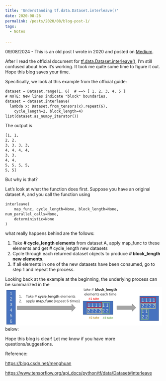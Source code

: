 ```yaml
---
title: 'Understanding tf.data.Dataset.interleave()'
date: 2020-08-26
permalink: /posts/2020/08/blog-post-1/
tags: 
  - Notes

---
```

09/08/2024 - This is an old post I wrote in 2020 and posted on [Medium](https://medium.com/@elynluo10/understanding-tf-data-dataset-interleave-c796627677dd). 

After I read the official document for [tf.data.Dataset.interleave()](https://www.tensorflow.org/api_docs/python/tf/data/Dataset#interleave), I’m still confused about how it’s working. It took me quite some time to figure it out. Hope this blog saves your time.

Specifically, we look at this example from the official guide:

```
dataset = Dataset.range(1, 6)  # ==> [ 1, 2, 3, 4, 5 ]
# NOTE: New lines indicate "block" boundaries.
dataset = dataset.interleave(
  lambda x: Dataset.from_tensors(x).repeat(6),
    cycle_length=2, block_length=4)
list(dataset.as_numpy_iterator())
```

The output is

```
[1, 1,
2, 2,
3, 3, 3, 3,
4, 4, 4, 4,
3, 3,
4, 4,
5, 5, 5, 5,
5, 5]
```

But why is that?

Let’s look at what the function does first. Suppose you have an original dataset A, and you call the function using

```
interleave(
    map_func, cycle_length=None, block_length=None, num_parallel_calls=None,
    deterministic=None
)
```

what really happens behind are the follows:

1. Take **# cycle_length elements** from dataset A, apply map_func to these elements and get # cycle_length new datasets
2. Cycle through each returned dataset objects to produce **# block_length new elements**.
3. If all elements in one of the new datasets have been consumed, go to step 1 and repeat the process.

Looking back at the example at the beginning, the underlying process can be summarized in the ![figure](https://raw.githubusercontent.com/elynluo/elynluo.github.io/master/_posts/interleave_2020.png) below:

Hope this blog is clear! Let me know if you have more questions/suggestions.

Reference:

https://blog.csdn.net/menghuan

https://www.tensorflow.org/api_docs/python/tf/data/Dataset#interleave